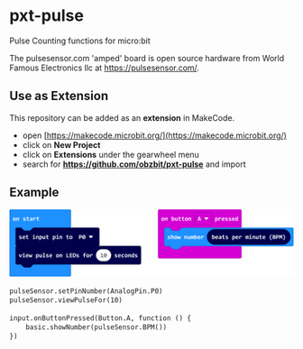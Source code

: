# pxt-pulse

Pulse Counting functions for micro:bit

The pulsesensor.com 'amped' board is open source hardware from World Famous Electronics llc at https://pulsesensor.com/.

## Use as Extension
This repository can be added as an **extension** in MakeCode.

* open [https://makecode.microbit.org/](https://makecode.microbit.org/)
* click on **New Project**
* click on **Extensions** under the gearwheel menu
* search for **https://github.com/obzbit/pxt-pulse** and import

## Example

![](microbit-screenshot.png)  

```blocks
pulseSensor.setPinNumber(AnalogPin.P0)
pulseSensor.viewPulseFor(10)

input.onButtonPressed(Button.A, function () {
    basic.showNumber(pulseSensor.BPM())
})
```
